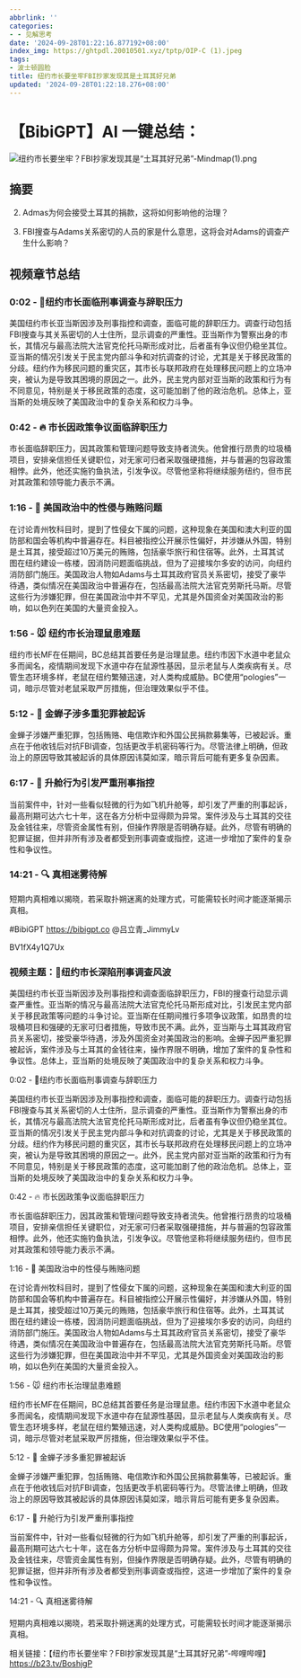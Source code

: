 ```yaml
---
abbrlink: ''
categories:
- - 见解思考
date: '2024-09-28T01:22:16.877192+08:00'
index_img: https://ghtpdl.20010501.xyz/tptp/OIP-C (1).jpeg
tags:
- 波士顿圆脸
title: 纽约市长要坐牢FBI抄家发现其是土耳其好兄弟
updated: '2024-09-28T01:22:18.276+08:00'
---
```

# 【BibiGPT】AI 一键总结：

![纽约市长要坐牢？FBI抄家发现其是“土耳其好兄弟”-Mindmap(1).png](https://ghtpdl.20010501.xyz/tptp/纽约市长要坐牢？FBI抄家发现其是“土耳其好兄弟”-Mindmap(1).png)

## 摘要

2. Admas为何会接受土耳其的捐款，这将如何影响他的治理？

3. FBI搜查与Adams关系密切的人员的家是什么意思，这将会对Adams的调查产生什么影响？



## 视频章节总结



### 0:02 - 🚨纽约市长面临刑事调查与辞职压力

美国纽约市长亚当斯因涉及刑事指控和调查，面临可能的辞职压力。调查行动包括FBI搜查与其关系密切的人士住所，显示调查的严重性。亚当斯作为警察出身的市长，其情况与最高法院大法官克伦托马斯形成对比，后者虽有争议但仍稳坐其位。亚当斯的情况引发关于民主党内部斗争和对抗调查的讨论，尤其是关于移民政策的分歧。纽约作为移民问题的重灾区，其市长与联邦政府在处理移民问题上的立场冲突，被认为是导致其困境的原因之一。此外，民主党内部对亚当斯的政策和行为有不同意见，特别是关于移民政策的态度，这可能加剧了他的政治危机。总体上，亚当斯的处境反映了美国政治中的复杂关系和权力斗争。



### 0:42 - 🔥 市长因政策争议面临辞职压力

市长面临辞职压力，因其政策和管理问题导致支持者流失。他曾推行昂贵的垃圾桶项目，安排亲信担任关键职位，对无家可归者采取强硬措施，并与普遍的包容政策相悖。此外，他还实施钓鱼执法，引发争议。尽管他坚称将继续服务纽约，但市民对其政策和领导能力表示不满。



### 1:16 - 🚨 美国政治中的性侵与贿赂问题

在讨论青州牧科目时，提到了性侵女下属的问题，这种现象在美国和澳大利亚的国防部和国会等机构中普遍存在。科目被指控公开展示性偏好，并涉嫌从外国，特别是土耳其，接受超过10万美元的贿赂，包括豪华旅行和住宿等。此外，土耳其试图在纽约建设一栋楼，因消防问题面临挑战，但为了迎接埃尔多安的访问，向纽约消防部门施压。美国政治人物如Adams与土耳其政府官员关系密切，接受了豪华待遇，类似情况在美国政治中普遍存在，包括最高法院大法官克劳斯托马斯。尽管这些行为涉嫌犯罪，但在美国政治中并不罕见，尤其是外国资金对美国政治的影响，如以色列在美国的大量资金投入。



### 1:56 - 🐭 纽约市长治理鼠患难题

纽约市长MF在任期间，BC总结其首要任务是治理鼠患。纽约市因下水道中老鼠众多而闻名，疫情期间发现下水道中存在鼠源性基因，显示老鼠与人类疾病有关。尽管生态环境多样，老鼠在纽约繁殖迅速，对人类构成威胁。BC使用“pologies”一词，暗示尽管对老鼠采取严厉措施，但治理效果似乎不佳。



### 5:12 - 🚨 金蝉子涉多重犯罪被起诉

金蝉子涉嫌严重犯罪，包括贿赂、电信欺诈和外国公民捐款募集等，已被起诉。重点在于他收钱后对抗FBI调查，包括更改手机密码等行为。尽管法律上明确，但政治上的原因导致其被起诉的具体原因讳莫如深，暗示背后可能有更多复杂因素。



### 6:17 - 🛫 升舱行为引发严重刑事指控

当前案件中，针对一些看似轻微的行为如飞机升舱等，却引发了严重的刑事起诉，最高刑期可达六七十年，这在各方分析中显得颇为异常。案件涉及与土耳其的交往及金钱往来，尽管资金属性有别，但操作界限是否明确存疑。此外，尽管有明确的犯罪证据，但并非所有涉及者都受到刑事调查或指控，这进一步增加了案件的复杂性和争议性。



### 14:21 - 🔍 真相迷雾待解

短期内真相难以揭晓，若采取扑朔迷离的处理方式，可能需较长时间才能逐渐揭示真相。



#BibiGPT https://bibigpt.co @吕立青_JimmyLv

BV1fX4y1Q7Ux

### 视频主题：🚨纽约市长深陷刑事调查风波



美国纽约市长亚当斯因涉及刑事指控和调查面临辞职压力，FBI的搜查行动显示调查严重性。亚当斯的情况与最高法院大法官克伦托马斯形成对比，引发民主党内部关于移民政策等问题的斗争讨论。亚当斯在任期间推行多项争议政策，如昂贵的垃圾桶项目和强硬的无家可归者措施，导致市民不满。此外，亚当斯与土耳其政府官员关系密切，接受豪华待遇，涉及外国资金对美国政治的影响。金蝉子因严重犯罪被起诉，案件涉及与土耳其的金钱往来，操作界限不明确，增加了案件的复杂性和争议性。总体上，亚当斯的处境反映了美国政治中的复杂关系和权力斗争。



0:02 - 🚨纽约市长面临刑事调查与辞职压力

美国纽约市长亚当斯因涉及刑事指控和调查，面临可能的辞职压力。调查行动包括FBI搜查与其关系密切的人士住所，显示调查的严重性。亚当斯作为警察出身的市长，其情况与最高法院大法官克伦托马斯形成对比，后者虽有争议但仍稳坐其位。亚当斯的情况引发关于民主党内部斗争和对抗调查的讨论，尤其是关于移民政策的分歧。纽约作为移民问题的重灾区，其市长与联邦政府在处理移民问题上的立场冲突，被认为是导致其困境的原因之一。此外，民主党内部对亚当斯的政策和行为有不同意见，特别是关于移民政策的态度，这可能加剧了他的政治危机。总体上，亚当斯的处境反映了美国政治中的复杂关系和权力斗争。

















0:42 - 🔥 市长因政策争议面临辞职压力

市长面临辞职压力，因其政策和管理问题导致支持者流失。他曾推行昂贵的垃圾桶项目，安排亲信担任关键职位，对无家可归者采取强硬措施，并与普遍的包容政策相悖。此外，他还实施钓鱼执法，引发争议。尽管他坚称将继续服务纽约，但市民对其政策和领导能力表示不满。













1:16 - 🚨 美国政治中的性侵与贿赂问题

在讨论青州牧科目时，提到了性侵女下属的问题，这种现象在美国和澳大利亚的国防部和国会等机构中普遍存在。科目被指控公开展示性偏好，并涉嫌从外国，特别是土耳其，接受超过10万美元的贿赂，包括豪华旅行和住宿等。此外，土耳其试图在纽约建设一栋楼，因消防问题面临挑战，但为了迎接埃尔多安的访问，向纽约消防部门施压。美国政治人物如Adams与土耳其政府官员关系密切，接受了豪华待遇，类似情况在美国政治中普遍存在，包括最高法院大法官克劳斯托马斯。尽管这些行为涉嫌犯罪，但在美国政治中并不罕见，尤其是外国资金对美国政治的影响，如以色列在美国的大量资金投入。











1:56 - 🐭 纽约市长治理鼠患难题

纽约市长MF在任期间，BC总结其首要任务是治理鼠患。纽约市因下水道中老鼠众多而闻名，疫情期间发现下水道中存在鼠源性基因，显示老鼠与人类疾病有关。尽管生态环境多样，老鼠在纽约繁殖迅速，对人类构成威胁。BC使用“pologies”一词，暗示尽管对老鼠采取严厉措施，但治理效果似乎不佳。





5:12 - 🚨 金蝉子涉多重犯罪被起诉

金蝉子涉嫌严重犯罪，包括贿赂、电信欺诈和外国公民捐款募集等，已被起诉。重点在于他收钱后对抗FBI调查，包括更改手机密码等行为。尽管法律上明确，但政治上的原因导致其被起诉的具体原因讳莫如深，暗示背后可能有更多复杂因素。







6:17 - 🛫 升舱行为引发严重刑事指控

当前案件中，针对一些看似轻微的行为如飞机升舱等，却引发了严重的刑事起诉，最高刑期可达六七十年，这在各方分析中显得颇为异常。案件涉及与土耳其的交往及金钱往来，尽管资金属性有别，但操作界限是否明确存疑。此外，尽管有明确的犯罪证据，但并非所有涉及者都受到刑事调查或指控，这进一步增加了案件的复杂性和争议性。





14:21 - 🔍 真相迷雾待解

短期内真相难以揭晓，若采取扑朔迷离的处理方式，可能需较长时间才能逐渐揭示真相。

相关链接：【纽约市长要坐牢？FBI抄家发现其是“土耳其好兄弟”-哔哩哔哩】 https://b23.tv/BoshjgP
